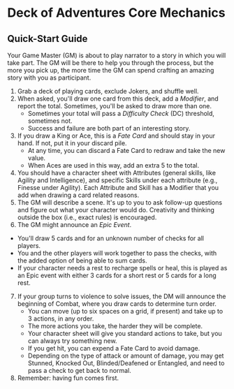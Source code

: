 # Deck of Adventures Core Mechanics

## Quick-Start Guide

Your Game Master (GM) is about to play narrator to a story in which you will take part. The GM will be there to help you through the process, but the more you pick up, the more time the GM can spend crafting an amazing story with you as participant.

1. Grab a deck of playing cards, exclude Jokers, and shuffle well.
2. When asked, you'll draw one card from this deck, add a *Modifier*, and report the total. Sometimes, you'll be asked to draw more than one.
   - Sometimes your total will pass a *Difficulty Check* (DC) threshold, sometimes not.
   - Success and failure are both part of an interesting story.
3. If you draw a King or Ace, this is a *Fate Card* and should stay in your hand. If not, put it in your discard pile.
   - At any time, you can discard a Fate Card to redraw and take the new value.
   - When Aces are used in this way, add an extra 5 to the total.
4. You should have a character sheet with Attributes (general skills, like Agility and Intelligence), and specific Skills under each attribute (e.g., Finesse under Agility). Each Attribute and Skill has a Modifier that you add when drawing a card related reasons.
5. The GM will describe a scene. It's up to you to ask follow-up questions and figure out what your character would do. Creativity and thinking outside the box (i.e., exact rules) is encouraged.
6. The GM might announce an *Epic Event*.
  - You'll draw 5 cards and for an unknown number of checks for all players.
  - You and the other players will work together to pass the checks, with the added option of being able to sum cards.
  - If your character needs a rest to recharge spells or heal, this is played as an Epic event with either 3 cards for a short rest or 5 cards for a long rest.
7. If your group turns to violence to solve issues, the DM will announce the beginning of Combat, where you draw cards to determine turn order.
   - You can move (up to six spaces on a grid, if present) and take up to 3 actions, in any order.
   - The more actions you take, the harder they will be complete.
   - Your character sheet will give you standard actions to take, but you can always try something new.
   - If you get hit, you can expend a Fate Card to avoid damage.
   - Depending on the type of attack or amount of damage, you may get Stunned, Knocked Out, Blinded/Deafened or Entangled, and need to pass a check to get back to normal.
8. Remember: having fun comes first.
